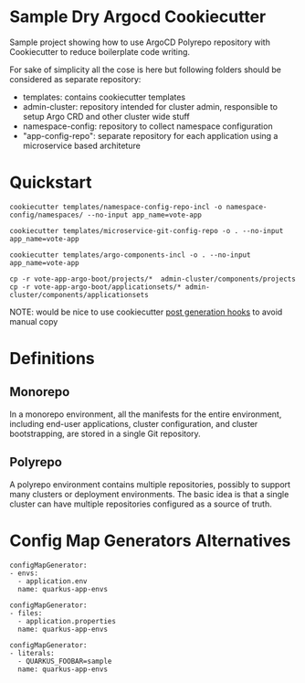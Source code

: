 # Sample Dry Argocd Cookiecutter

Sample project showing how to use ArgoCD Polyrepo repository with Cookiecutter to reduce boilerplate code writing.


For sake of simplicity all the cose is here but following folders should be considered as separate repository:
- templates: contains cookiecutter templates
- admin-cluster: repository intended for cluster admin, responsible to setup Argo CRD and other cluster wide stuff 
- namespace-config: repository to collect namespace configuration 
- "app-config-repo": separate repository for each application using a microservice based architeture


# Quickstart

```
cookiecutter templates/namespace-config-repo-incl -o namespace-config/namespaces/ --no-input app_name=vote-app
```

```
cookiecutter templates/microservice-git-config-repo -o . --no-input app_name=vote-app
```

```
cookiecutter templates/argo-components-incl -o . --no-input app_name=vote-app
```

```
cp -r vote-app-argo-boot/projects/*  admin-cluster/components/projects
cp -r vote-app-argo-boot/applicationsets/* admin-cluster/components/applicationsets
```

NOTE: would be nice to use cookiecutter [post generation hooks](https://cookiecutter.readthedocs.io/en/stable/advanced/hooks.html) to avoid manual copy 




# Definitions

## Monorepo

In a monorepo environment, all the manifests for the entire environment, including
end-user applications, cluster configuration, and cluster bootstrapping, are stored in a
single Git repository.

## Polyrepo

A polyrepo environment contains multiple repositories, possibly to support many
clusters or deployment environments. The basic idea is that a single cluster can have
multiple repositories configured as a source of truth.




# Config Map Generators Alternatives


```
configMapGenerator:
- envs:
  - application.env
  name: quarkus-app-envs
```

```
configMapGenerator:
- files:
  - application.properties
  name: quarkus-app-envs
```

```
configMapGenerator:
- literals:
  - QUARKUS_FOOBAR=sample
  name: quarkus-app-envs
```

